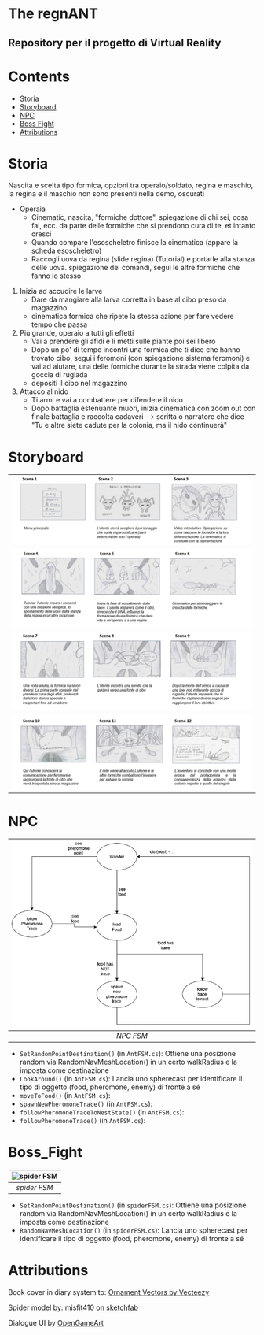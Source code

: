 # The regnANT
## Repository per il progetto di Virtual Reality
# Contents

- [Storia](#Storia)
- [Storyboard](#Storyboard)
- [NPC](#NPC)
- [Boss Fight](#Boss_Fight)
- [Attributions](#Attributions)


# Storia
Nascita e scelta tipo formica, opzioni tra operaio/soldato, regina e maschio, la regina e il maschio non sono presenti nella demo, oscurati

* Operaia
    * Cinematic, nascita, "formiche dottore", spiegazione di chi sei, cosa fai, ecc. da parte delle formiche che si prendono cura di te, et intanto cresci
    * Quando compare l'esoscheletro finisce la cinematica (appare la scheda esoscheletro)
    * Raccogli uova da regina (slide regina) (Tutorial) e portarle alla stanza delle uova. spiegazione dei comandi, segui le altre formiche che fanno lo stesso
1. Inizia ad accudire le larve
    * Dare da mangiare alla larva corretta in base al cibo preso da magazzino
    * cinematica formica che ripete la stessa azione per fare vedere tempo che passa
2. Più grande, operaio a tutti gli effetti
    * Vai a prendere gli afidi e li metti sulle piante poi sei libero
    * Dopo un po' di tempo incontri una formica che ti dice che hanno trovato cibo, segui i feromoni (con spiegazione sistema feromoni) e vai ad aiutare, una delle formiche durante la strada viene colpita da goccia di rugiada
    * depositi il cibo nel magazzino
3. Attacco al nido
    * Ti armi e vai a combattere per difendere il nido
    * Dopo battaglia estenuante muori, inizia cinematica con zoom out con finale battaglia e raccolta cadaveri --> scritta o narratore che dice "Tu e altre siete cadute per la colonia, ma il nido continuerà"

# Storyboard
||
|:-----------------------------------------:|
| ![S1](/ReadmeImages/Storyboard1.png "s1") |
| ![S2](/ReadmeImages/Storyboard2.png "s2") |
| ![S3](/ReadmeImages/Storyboard3.png "s3") |
| ![S4](/ReadmeImages/Storyboard4.png "s4") |


# NPC
| ![NPC FSM](/ReadmeImages/NPCFSM.png "NPC FSM") |
|:----------------------------------------------:|
|                   *NPC FSM*                    |

- `SetRandomPointDestination()` (in `AntFSM.cs`): Ottiene una posizione random via RandomNavMeshLocation() in un certo walkRadius e la imposta come destinazione
- `LookAround()` (in `AntFSM.cs`): Lancia uno spherecast per identificare il tipo di oggetto (food, pheromone, enemy) di fronte a sé
- `moveToFood()` (in `AntFSM.cs`): 
- `spawnNewPheromoneTrace()` (in `AntFSM.cs`): 
- `followPheromoneTraceToNestState()` (in `AntFSM.cs`): 
- `followPheromoneTrace()` (in `AntFSM.cs`): 

# Boss_Fight

| ![spider FSM](/ReadmeImages/spiderFSM.png "spider FSM") |
|:----------------------------------------------:|
|                   *spider FSM*                    |

- `SetRandomPointDestination()` (in `spiderFSM.cs`): Ottiene una posizione random via RandomNavMeshLocation() in un certo walkRadius e la imposta come destinazione
- `RandomNavMeshLocation()` (in `spiderFSM.cs`): Lancia uno spherecast per identificare il tipo di oggetto (food, pheromone, enemy) di fronte a sé

# Attributions

Book cover in diary system to: <a href="https://www.vecteezy.com/free-vector/ornament">Ornament Vectors by Vecteezy</a>

Spider model by: misfit410 <a href="https://skfb.ly/6BGpt"> on sketchfab</a>

Dialogue UI by <a href="https://opengameart.org/content/ui-pack-buttons-and-dialogue">OpenGameArt</a>
